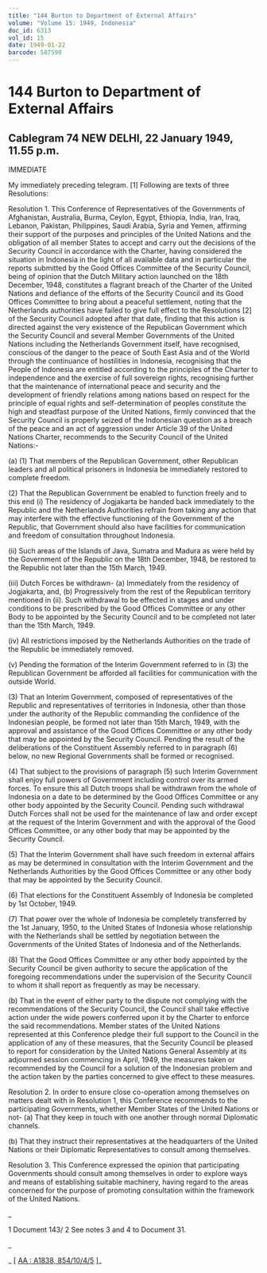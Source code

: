 ```yaml
---
title: "144 Burton to Department of External Affairs"
volume: "Volume 15: 1949, Indonesia"
doc_id: 6313
vol_id: 15
date: 1949-01-22
barcode: 587590
---
```


# 144 Burton to Department of External Affairs

## Cablegram 74 NEW DELHI, 22 January 1949, 11.55 p.m.

IMMEDIATE

My immediately preceding telegram. [1] Following are texts of three Resolutions:

Resolution 1. This Conference of Representatives of the Governments of Afghanistan, Australia, Burma, Ceylon, Egypt, Ethiopia, India, Iran, Iraq, Lebanon, Pakistan, Philippines, Saudi Arabia, Syria and Yemen, affirming their support of the purposes and principles of the United Nations and the obligation of all member States to accept and carry out the decisions of the Security Council in accordance with the Charter, having considered the situation in Indonesia in the light of all available data and in particular the reports submitted by the Good Offices Committee of the Security Council, being of opinion that the Dutch Military action launched on the 18th December, 1948, constitutes a flagrant breach of the Charter of the United Nations and defiance of the efforts of the Security Council and its Good Offices Committee to bring about a peaceful settlement, noting that the Netherlands authorities have failed to give full effect to the Resolutions [2] of the Security Council adopted after that date, finding that this action is directed against the very existence of the Republican Government which the Security Council and several Member Governments of the United Nations including the Netherlands Government itself, have recognised, conscious of the danger to the peace of South East Asia and of the World through the continuance of hostilities in Indonesia, recognising that the People of Indonesia are entitled according to the principles of the Charter to independence and the exercise of full sovereign rights, recognising further that the maintenance of international peace and security and the development of friendly relations among nations based on respect for the principle of equal rights and self-determination of peoples constitute the high and steadfast purpose of the United Nations, firmly convinced that the Security Council is properly seized of the Indonesian question as a breach of the peace and an act of aggression under Article 39 of the United Nations Charter, recommends to the Security Council of the United Nations:-

(a) (1) That members of the Republican Government, other Republican leaders and all political prisoners in Indonesia be immediately restored to complete freedom.

(2) That the Republican Government be enabled to function freely and to this end (i) The residency of Jogjakarta be handed back immediately to the Republic and the Netherlands Authorities refrain from taking any action that may interfere with the effective functioning of the Government of the Republic, that Government should also have facilities for communication and freedom of consultation throughout Indonesia.

(ii) Such areas of the Islands of Java, Sumatra and Madura as were held by the Government of the Republic on the 18th December, 1948, be restored to the Republic not later than the 15th March, 1949.

(iii) Dutch Forces be withdrawn- (a) Immediately from the residency of Jogjakarta, and, (b) Progressively from the rest of the Republican territory mentioned in (ii). Such withdrawal to be effected in stages and under conditions to be prescribed by the Good Offices Committee or any other Body to be appointed by the Security Council and to be completed not later than the 15th March, 1949.

(iv) All restrictions imposed by the Netherlands Authorities on the trade of the Republic be immediately removed.

(v) Pending the formation of the Interim Government referred to in (3) the Republican Government be afforded all facilities for communication with the outside World.

(3) That an Interim Government, composed of representatives of the Republic and representatives of territories in Indonesia, other than those under the authority of the Republic commanding the confidence of the Indonesian people, be formed not later than 15th March, 1949, with the approval and assistance of the Good Offices Committee or any other body that may be appointed by the Security Council. Pending the result of the deliberations of the Constituent Assembly referred to in paragraph (6) below, no new Regional Governments shall be formed or recognised.

(4) That subject to the provisions of paragraph (5) such Interim Government shall enjoy full powers of Government including control over its armed forces. To ensure this all Dutch troops shall be withdrawn from the whole of Indonesia on a date to be determined by the Good Offices Committee or any other body appointed by the Security Council. Pending such withdrawal Dutch Forces shall not be used for the maintenance of law and order except at the request of the Interim Government and with the approval of the Good Offices Committee, or any other body that may be appointed by the Security Council.

(5) That the Interim Government shall have such freedom in external affairs as may be determined in consultation with the Interim Government and the Netherlands Authorities by the Good Offices Committee or any other body that may be appointed by the Security Council.

(6) That elections for the Constituent Assembly of Indonesia be completed by 1st October, 1949.

(7) That power over the whole of Indonesia be completely transferred by the 1st January, 1950, to the United States of Indonesia whose relationship with the Netherlands shall be settled by negotiation between the Governments of the United States of Indonesia and of the Netherlands.

(8) That the Good Offices Committee or any other body appointed by the Security Council be given authority to secure the application of the foregoing recommendations under the supervision of the Security Council to whom it shall report as frequently as may be necessary.

(b) That in the event of either party to the dispute not complying with the recommendations of the Security Council, the Council shall take effective action under the wide powers conferred upon it by the Charter to enforce the said recommendations. Member states of the United Nations represented at this Conference pledge their full support to the Council in the application of any of these measures, that the Security Council be pleased to report for consideration by the United Nations General Assembly at its adjourned session commencing in April, 1949, the measures taken or recommended by the Council for a solution of the Indonesian problem and the action taken by the parties concerned to give effect to these measures.

Resolution 2. In order to ensure close co-operation among themselves on matters dealt with in Resolution 1, this Conference recommends to the participating Governments, whether Member States of the United Nations or not- (a) That they keep in touch with one another through normal Diplomatic channels.

(b) That they instruct their representatives at the headquarters of the United Nations or their Diplomatic Representatives to consult among themselves.

Resolution 3. This Conference expressed the opinion that participating Governments should consult among themselves in order to explore ways and means of establishing suitable machinery, having regard to the areas concerned for the purpose of promoting consultation within the framework of the United Nations.

_

1 Document 143/ 2 See notes 3 and 4 to Document 31.

_

_ [ [AA : A1838, 854/10/4/5](http://www.naa.gov.au/cgi-bin/Search?O=I&Number=587590) ]_
